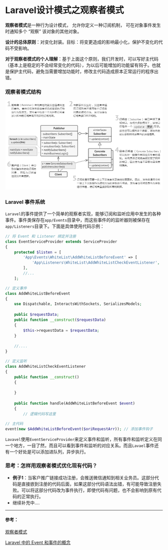 # Laravel设计模式之观察者模式

**观察者模式**是一种行为设计模式， 允许你定义一种订阅机制， 可在对象事件发生时通知多个 “观察” 该对象的其他对象。

**设计的总体原则**：对变化封装。目标：将变更造成的影响最小化，保护不变化的代码不受影响。

**对于观察者模式的个人理解**：基于上面这个原则，我们开发时，可以写好主代码（基本上是稳定的不会经常变化的代码），为以后可能增加的功能留有钩子。也就是保护主代码，避免当需要增加功能时，修改主代码造成原本正常运行的程序出错。

### 观察者模式结构

![image-20221219105016275](Laravel设计模式之观察者模式.assets/image-20221219105016275.png) 


### Laravel 事件系统

`Laravel`的事件提供了一个简单的观察者实现，能够订阅和监听应用中发生的各种事件。事件类保存在`app/Events`目录中，而这些事件的的监听器则被保存在 `app/Listeners`目录下。下面是具体使用代码示例：

```php
// 将 Event 和 Listener 绑定并注册
class EventServiceProvider extends ServiceProvider
{
    protected $listen = [
        'App\Events\WhiteList\AddWhiteListBeforeEvent' => [
            'App\Listeners\WhiteList\AddWhiteListCheckEventListener',
        ],
        //...
    ];
```

```php
// 定义事件
class AddWhiteListBeforeEvent
{
    use Dispatchable, InteractsWithSockets, SerializesModels;

    public $requestData;
    public function __construct($requestData)
    {
        $this->requestData = $requestData;
    }

    //....
}
```

```php
// 定义监听
class AddWhiteListCheckEventListener
{
    public function __construct()
    {

    }

    public function handle(AddWhiteListBeforeEvent $event)
    {
        // 逻辑代码写这里
```

```php
// 主代码
event(new $AddWhiteListBeforeEvent($oriRequestArr)); // 添加事件钩子
```

`Lavavel`使用`EventServiceProvider`来定义事件和监听，所有事件和监听定义在同一个地方，一目了然，而且可以看到事件和监听的对应关系。而且`Lavael`事件还有一个好处是可以添加进队列，异步执行。


### 思考：怎样用观察者模式优化现有代码？

* **例子1**：当客户推广链接成功注册，会推送微信通知到相关业务员。这部分代码是直接嵌到注册的代码后面，如果这部分代码语法出错，有可能导致注册失败。可以将这部分代码改为事件执行，即使代码有问题，也不会影响到原有代码的正常执行。
* 继续补充中....

---

#### 参考：

[观察者模式](https://refactoringguru.cn/design-patterns/observer)

[Laravel 中的 Event 和事件的概念](https://learnku.com/articles/20712)
